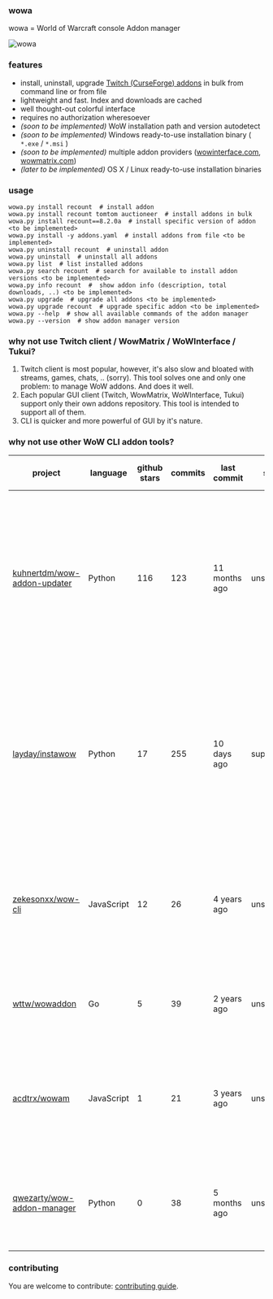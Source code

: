 ### wowa

wowa = World of Warcraft console Addon manager

![wowa](https://raw.githubusercontent.com/nazarov-tech/wowa/master/static/wowa_demo.gif)

### features
* install, uninstall, upgrade [Twitch (CurseForge) addons](https://www.curseforge.com/wow/addons) in bulk from command line or from file
* lightweight and fast. Index and downloads are cached
* well thought-out colorful interface
* requires no authorization wheresoever
* *(soon to be implemented)* WoW installation path and version autodetect
* *(soon to be implemented)* Windows ready-to-use installation binary ( `*.exe` / `*.msi` )
* *(soon to be implemented)* multiple addon providers ([wowinterface.com](https://wowinterface.com), [wowmatrix.com](https://wowmatrix.com))
* *(later to be implemented)* OS X / Linux ready-to-use installation binaries
### usage

```
wowa.py install recount  # install addon
wowa.py install recount tomtom auctioneer  # install addons in bulk
wowa.py install recount==8.2.0a  # install specific version of addon <to be implemented>
wowa.py install -y addons.yaml  # install addons from file <to be implemented>
wowa.py uninstall recount  # uninstall addon
wowa.py uninstall  # uninstall all addons
wowa.py list  # list installed addons
wowa.py search recount  # search for available to install addon versions <to be implemented>
wowa.py info recount  #  show addon info (description, total downloads, ..) <to be implemented>
wowa.py upgrade  # upgrade all addons <to be implemented>
wowa.py upgrade recount  # upgrade specific addon <to be implemented>
wowa.py --help  # show all available commands of the addon manager
wowa.py --version  # show addon manager version
```

### why not use Twitch client / WowMatrix / WoWInterface / Tukui?

1. Twitch client is most popular, however, it's also slow and bloated with streams, games, chats, .. (sorry). This tool solves one and only one problem: to manage WoW addons. And does it well.
1. Each popular GUI client (Twitch, WowMatrix, WoWInterface, Tukui) support only their own addons repository. This tool is intended to support all of them.
1. CLI is quicker and more powerful of GUI by it's nature.

### why not use other WoW CLI addon tools?

|project|language|github stars|commits|last commit|status|forks|how exactly wowa is better|
| ------------- | ------------- | ------------- | ------------- | ------------- | ------------- | ------------- | ------------- |
| [kuhnertdm/wow-addon-updater](https://github.com/kuhnertdm/wow-addon-updater) | Python | 116 | 123 | 11 months ago | unsupported | 38 | No ready-to-use binary provided for the end users. The tool can serve only as an updater (no other addon management), and the user has to manually search for http links and form the file (usability issues).  |
| [layday/instawow](https://github.com/layday/instawow) | Python | 17 | 255 | 10 days ago | supported | 2 | No ready-to-use binary provided for the end users. No search or info functions. Websocket server and SQL database are required to run the tool. Excessive things (like OS X menu plugin) are shipped with the tool. |
| [zekesonxx/wow-cli](https://github.com/zekesonxx/wow-cli) | JavaScript | 12 | 26 | 4 years ago | unsupported | 4 | Even the latest fork was dropped 2 years ago. Interface is lacking consistency and features. No ready-to-use binary provided for the end users. |
| [wttw/wowaddon](https://github.com/wttw/wowaddon) | Go | 5 | 39 | 2 years ago | unsupported | 2 | No ready-to-use binary provided for the end users. Was not tested with real WoW installation. |
| [acdtrx/wowam](https://github.com/acdtrx/wowam) | JavaScript | 1 | 21 | 3 years ago | unsupported | None | No ready-to-use binary provided for the end users. Only couple of commands implemented, no documentation or usability effort made. |
| [qwezarty/wow-addon-manager](https://github.com/qwezarty/wow-addon-manager) | Python | 0 | 38 | 5 months ago | unsupported | None| Dropped at the early stage of development (according to readme). No ready-to-use binary provided for the end users. |

### contributing

You are welcome to contribute: [contributing guide](CONTRIBUTING.md).